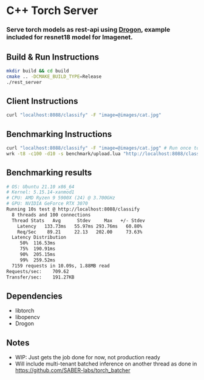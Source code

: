 # C++ Torch Server
### Serve torch models as rest-api using [Drogon](https://github.com/drogonframework/drogon), example included for resnet18 model for Imagenet.

## Build & Run Instructions
```bash
mkdir build && cd build
cmake .. -DCMAKE_BUILD_TYPE=Release
./rest_server
```

## Client Instructions
```bash
curl "localhost:8088/classify" -F "image=@images/cat.jpg"
```

## Benchmarking Instructions
```bash
curl "localhost:8088/classify" -F "image=@images/cat.jpg" # Run once to warmup.
wrk -t8 -c100 -d10 -s benchmark/upload.lua "http://localhost:8088/classify" --latency
```

## Benchmarking results
```bash
# OS: Ubuntu 21.10 x86_64
# Kernel: 5.15.14-xanmod1
# CPU: AMD Ryzen 9 5900X (24) @ 3.700GHz
# GPU: NVIDIA GeForce RTX 3070
Running 10s test @ http://localhost:8088/classify
  8 threads and 100 connections
  Thread Stats   Avg      Stdev     Max   +/- Stdev
    Latency   133.73ms   55.97ms 293.76ms   60.80%
    Req/Sec    89.21     22.13   202.00     73.63%
  Latency Distribution
     50%  116.53ms
     75%  190.91ms
     90%  205.15ms
     99%  259.52ms
  7159 requests in 10.09s, 1.88MB read
Requests/sec:    709.62
Transfer/sec:    191.27KB
```

## Dependencies
* libtorch
* libopencv
* Drogon

## Notes
* WIP: Just gets the job done for now, not production ready
* Will include multi-tenant batched inference on another thread as done in https://github.com/SABER-labs/torch_batcher